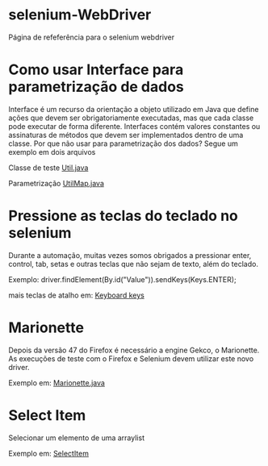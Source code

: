 # selenium-WebDriver 
Página de refeferência para o selenium webdriver 

# Como usar Interface para parametrização de dados
Interface é um recurso da orientação a objeto utilizado em Java que define ações que devem ser obrigatoriamente executadas, mas que cada classe pode executar de forma diferente. Interfaces contém valores constantes ou assinaturas de métodos que devem ser implementados dentro de uma classe. Por que não usar para parametrização dos dados? Segue um exemplo em dois arquivos

Classe de teste [Util.java](https://github.com/andreddias/selenium-WebDriver/blob/master/Util.java)

Parametrização [UtilMap.java](https://github.com/andreddias/selenium-WebDriver/blob/master/UtilMap.java)

# Pressione as teclas do teclado no selenium
Durante a automação, muitas vezes somos obrigados a pressionar enter, control, tab, setas e outras teclas que não sejam de texto, além do teclado.

Exemplo: driver.findElement(By.id("Value")).sendKeys(Keys.ENTER);

mais teclas de atalho em: [Keyboard keys](https://github.com/andreddias/selenium-WebDriver/blob/master/Keyboard%20keys)

# Marionette
Depois da versão 47 do Firefox é necessário a engine Gekco, o Marionette. As execuções de teste com o Firefox e Selenium devem utilizar este novo driver.

Exemplo em: [Marionette.java](https://github.com/andreddias/selenium-WebDriver/blob/master/Marionette.java)

# Select Item
Selecionar um elemento de uma arraylist

Exemplo em: [SelectItem](SelectItem)
